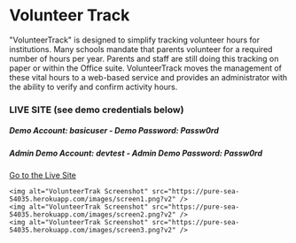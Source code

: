 <h1>Volunteer Track</h1>
<p>
"VolunteerTrack" is designed to simplify tracking volunteer hours for institutions.  Many schools mandate that parents volunteer for a required number of hours per year. Parents and staff are still doing this tracking on paper or within the Office suite.  VolunteerTrack moves the management of these vital hours to a web-based service and provides an administrator with the ability to verify and confirm activity hours.
</p>

<h3>LIVE SITE (see demo credentials below)</h3>
    <h5><b>Demo Account:</b> basicuser - <b>Demo Password:</b> Passw0rd</h5>
    <h5><b>Admin Demo Account:</b> devtest - <b>Admin Demo Password:</b> Passw0rd</h5>
    <a target="_new" href="https://pure-sea-54035.herokuapp.com/">Go to the Live Site</a> 

    <img alt="VolunteerTrak Screenshot" src="https://pure-sea-54035.herokuapp.com/images/screen1.png?v2" />
    <img alt="VolunteerTrak Screenshot" src="https://pure-sea-54035.herokuapp.com/images/screen2.png?v2" />
    <img alt="VolunteerTrak Screenshot" src="https://pure-sea-54035.herokuapp.com/images/screen3.png?v2" />



    
